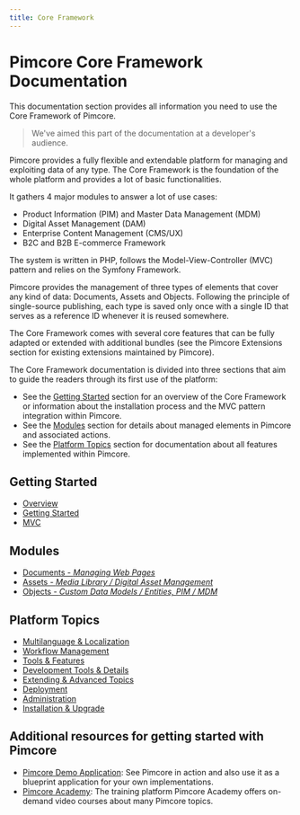 ```yaml
---
title: Core Framework
---
```


# Pimcore Core Framework Documentation

This documentation section provides all information you need to use the Core Framework of Pimcore. 
> We've aimed this part of the documentation at a developer's audience.

Pimcore provides a fully flexible and extendable platform for managing and exploiting data of any type. The Core Framework is the foundation of the whole platform and provides a lot of basic functionalities.

It gathers 4 major modules to answer a lot of use cases:
- Product Information (PIM) and Master Data Management (MDM)
- Digital Asset Management (DAM)
- Enterprise Content Management (CMS/UX)
- B2C and B2B E-commerce Framework

The system is written in PHP, follows the Model-View-Controller (MVC) pattern and relies on the Symfony Framework.

Pimcore provides the management of three types of elements that cover any kind of data: Documents, Assets and Objects. Following the principle of single-source publishing, each type is saved only once with a single ID that serves as a reference ID whenever it is reused somewhere.

The Core Framework comes with several core features that can be fully adapted or extended with additional bundles (see the Pimcore Extensions section for existing extensions maintained by Pimcore).

The Core Framework documentation is divided into three sections that aim to guide the readers through its first use of the platform:

* See the [Getting Started](#getting-started) section for an overview of the Core Framework or information about the installation process and the MVC pattern integration within Pimcore.
* See the [Modules](#modules) section for details about managed elements in Pimcore and associated actions.
* See the [Platform Topics](#platform-topics) section for documentation about all features implemented within Pimcore.

## Getting Started
* [Overview](./00_Overview/README.md) 
* [Getting Started](./01_Getting_Started/README.md) 
* [MVC](./02_MVC/README.md) 

## Modules
* [Documents - *Managing Web Pages*](./03_Documents/README.md) 
* [Assets - *Media Library / Digital Asset Management*](./04_Assets/README.md) 
* [Objects - *Custom Data Models / Entities, PIM / MDM*](./05_Objects/README.md) 

## Platform Topics
* [Multilanguage & Localization](./06_Multi_Language_i18n/README.md) 
* [Workflow Management](./07_Workflow_Management/README.md) 
* [Tools & Features](./18_Tools_and_Features/README.md) 
* [Development Tools & Details](./19_Development_Tools_and_Details/README.md) 
* [Extending & Advanced Topics](./20_Extending_Pimcore/README.md) 
* [Deployment](./21_Deployment/README.md) 
* [Administration](./22_Administration_of_Pimcore/README.md) 
* [Installation & Upgrade](./23_Installation_and_Upgrade/README.md) 


## Additional resources for getting started with Pimcore
- [Pimcore Demo Application](https://demo.pimcore.fun): See Pimcore in action and also use it as a blueprint application
  for your own implementations.
- [Pimcore Academy](https://pimcore.com/academy): The training platform Pimcore Academy offers on-demand video courses
  about many Pimcore topics. 

